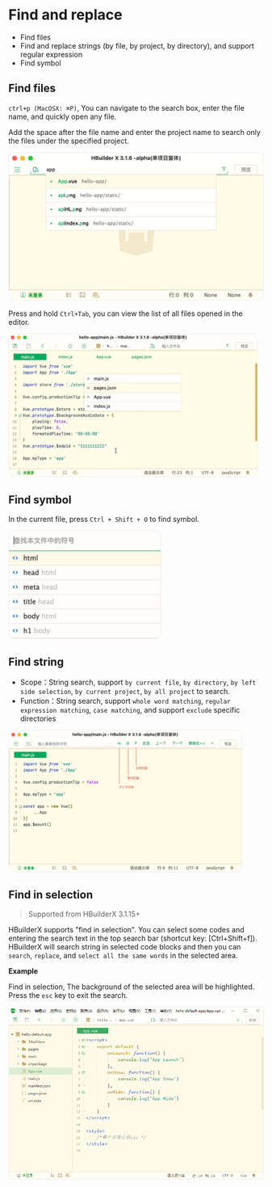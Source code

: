# Find and replace

- Find files
- Find and replace strings (by file, by project, by directory), and support regular expression
- Find symbol

## Find files

`ctrl+p (MacOSX: ⌘P)`, You can navigate to the search box, enter the file name, and quickly open any file.

Add the space after the file name and enter the project name to search only the files under the specified project.

<img src="/static/snapshots/tutorial/find_file.jpg" style="zoom: 50%;border-radius: 24px;border:1px solid #eee;"/>

Press and hold `Ctrl+Tab`, you can view the list of all files opened in the editor.

<img src="/static/snapshots/tutorial/find_file_2.jpg" style="zoom: 48%;border-radius: 24px;border:1px solid #eee;"/>

## Find symbol

In the current file, press `Ctrl + Shift + O` to find symbol.

<img src="/static/snapshots/tutorial/find_symbol.jpg" style="zoom: 48%;border-radius: 24px;border:1px solid #eee;"/>

## Find string

- Scope：String search, support `by current file`, `by directory`, `by left side selection`, `by current project`, `by all project` to search.
- Function：String search, support `whole word matching`, `regular expression matching`, `case matching`, and support `exclude` specific directories

<img src="/static/snapshots/tutorial/find_str.jpg" style="zoom: 45%;border-radius: 24px;border:1px solid #eee;"/>

## Find in selection

> Supported from HBuilderX 3.1.15+

HBuilderX supports "find in selection". You can select some codes and entering the search text in the top search bar (shortcut key: [Ctrl+Shift+f]). HBuilderX will search string in selected code blocks and then you can `search`, `replace`, and `select all the same words` in the selected area.

**Example**

Find in selection, The background of the selected area will be highlighted. Press the `esc` key to exit the search.

<img src="/static/snapshots/tutorial/find_region.gif" style="zoom: 90%; border-radius: 5px;border:1px solid #eee;"/>
